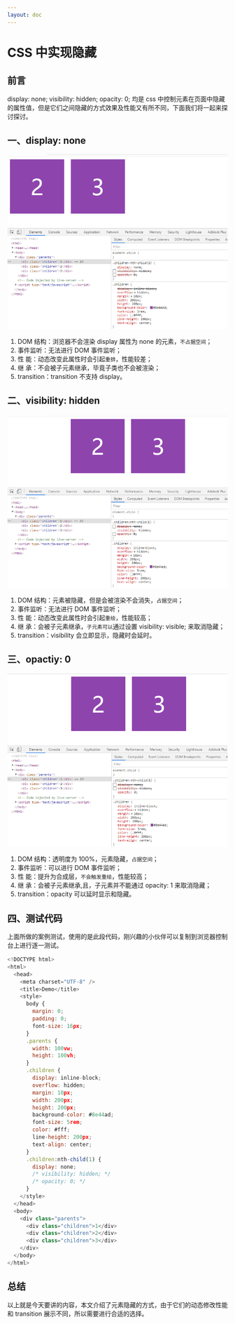 ```yaml
---
layout: doc
---
```


# CSS 中实现隐藏

## 前言

display: none; visibility: hidden; opacity: 0; 均是 css 中控制元素在页面中隐藏的属性值，但是它们之间隐藏的方式效果及性能又有所不同，下面我们将一起来探讨探讨。

## 一、display: none

![在这里插入图片描述](../../public/images/blog/css/20200828162025695.png)

1.  DOM 结构：浏览器不会渲染 display 属性为 none 的元素，`不占据空间`；
2.  事件监听：无法进行 DOM 事件监听；
3.  性 能：动态改变此属性时会引起`重排`，性能较差；
4.  继 承：不会被子元素继承，毕竟子类也不会被渲染；
5.  transition：transition 不支持 display。

## 二、visibility: hidden

![在这里插入图片描述](../../public/images/blog/css/20200828162057407.png)

1.  DOM 结构：元素被隐藏，但是会被渲染不会消失，`占据空间`；
2.  事件监听：无法进行 DOM 事件监听；
3.  性 能：动态改变此属性时会引起`重绘`，性能较高；
4.  继 承：会被子元素继承，`子元素可以`通过设置 visibility: visible; 来取消隐藏；
5.  transition：visibility 会立即显示，隐藏时会延时。

## 三、opactiy: 0

![在这里插入图片描述](../../public/images/blog/css/20200828162102387.png)

1.  DOM 结构：透明度为 100%，元素隐藏，`占据空间`；
2.  事件监听：可以进行 DOM 事件监听；
3.  性 能：提升为合成层，`不会触发重绘`，性能较高；
4.  继 承：会被子元素继承,且，子元素并不能通过 opacity: 1 来取消隐藏；
5.  transition：opacity 可以延时显示和隐藏。

## 四、测试代码

上面所做的案例测试，使用的是此段代码，刚兴趣的小伙伴可以复制到浏览器控制台上进行逐一测试。

```javascript
<!DOCTYPE html>
<html>
  <head>
    <meta charset="UTF-8" />
    <title>Demo</title>
    <style>
      body {
        margin: 0;
        padding: 0;
        font-size: 16px;
      }
      .parents {
        width: 100vw;
        height: 100vh;
      }
      .children {
        display: inline-block;
        overflow: hidden;
        margin: 10px;
        width: 200px;
        height: 200px;
        background-color: #8e44ad;
        font-size: 5rem;
        color: #fff;
        line-height: 200px;
        text-align: center;
      }
      .children:nth-child(1) {
        display: none;
        /* visibility: hidden; */
        /* opacity: 0; */
      }
    </style>
  </head>
  <body>
    <div class="parents">
      <div class="children">1</div>
      <div class="children">2</div>
      <div class="children">3</div>
    </div>
  </body>
</html>
```

## 总结

以上就是今天要讲的内容，本文介绍了元素隐藏的方式，由于它们的动态修改性能和 transition 展示不同，所以需要进行合适的选择。
